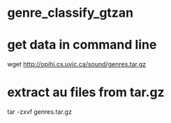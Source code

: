 # genre_classify_gtzan

# get data in command line
wget http://opihi.cs.uvic.ca/sound/genres.tar.gz
# extract au files from tar.gz
tar -zxvf genres.tar.gz 
